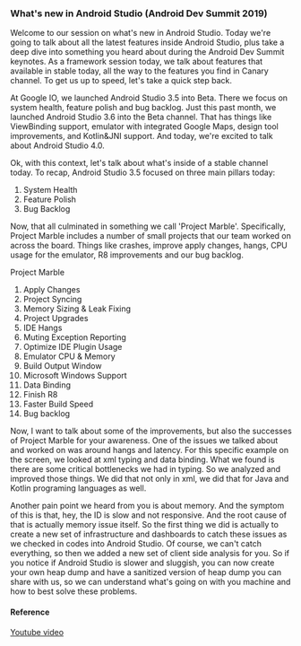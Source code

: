 ### What's new in Android Studio (Android Dev Summit 2019)

Welcome to our session on what's new in Android Studio. Today we're going to talk about all the latest features inside Android Studio, plus take a deep dive into something you heard about during the Android Dev Summit keynotes. As a framework session today, we talk about features that available in stable today, all the way to the features you find in Canary channel. To get us up to speed, let's take a quick step back. 

At Google IO, we launched Android Studio 3.5 into Beta. There we focus on system health, feature polish and bug backlog. Just this past month, we launched Android Studio 3.6 into the Beta channel. That has things like ViewBinding support, emulator with integrated Google Maps, design tool improvements, and Kotlin&JNI support. And today, we're excited to talk about Android Studio 4.0.

Ok, with this context, let's talk about what's inside of a stable channel today.
To recap, Android Studio 3.5 focused on three main pillars today:
 
1) System Health
2) Feature Polish
3) Bug Backlog

Now, that all culminated in something we call 'Project Marble'. Specifically, Project Marble includes a number of small projects that our team worked on across the board. Things like crashes, improve apply changes, hangs, CPU usage for the emulator, R8 improvements and our bug backlog.

Project Marble

1) Apply Changes
2) Project Syncing
3) Memory Sizing & Leak Fixing
4) Project Upgrades
5) IDE Hangs
6) Muting Exception Reporting
7) Optimize IDE Plugin Usage
8) Emulator CPU & Memory
9) Build Output Window
10) Microsoft Windows Support
11) Data Binding
12) Finish R8
13) Faster Build Speed
14) Bug backlog

Now, I want to talk about some of the improvements, but also the successes of Project Marble for your awareness. One of the issues we talked about and worked on was around hangs and latency. For this specific example on the screen, we looked at xml typing and data binding. What we found is there are some critical bottlenecks we had in typing. So we analyzed and improved those things. We did that not only in xml, we did that for Java and Kotlin programing languages as well. 

Another pain point we heard from you is about memory. And the symptom of this is that, hey, the ID is slow and not responsive. And the root cause of that is actually memory issue itself. So the first thing we did is actually to create a new set of infrastructure and dashboards to catch these issues as we checked in codes into Android Studio. Of course, we can't catch everything, so then we added a new set of client side analysis for you. So if you notice if Android Studio is slower and sluggish, you can now create your own heap dump and have a sanitized version of heap dump you can share with us, so we can understand what's going on with you machine and how to best solve these problems.




#### Reference
[Youtube video](https://youtu.be/XPMrnR1_Biw)